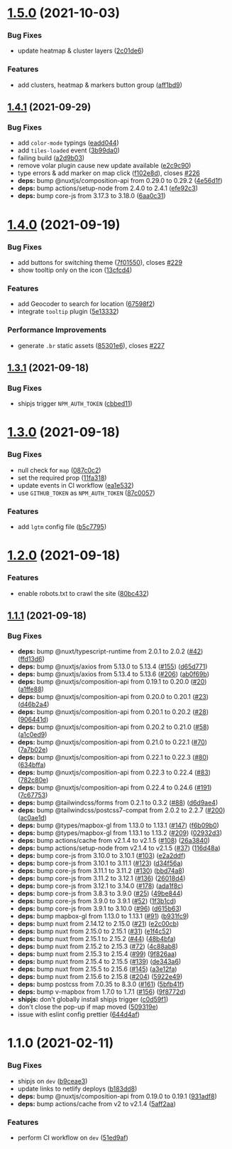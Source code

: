 # [1.5.0](https://github.com/geoql/expenses/compare/v1.4.1...v1.5.0) (2021-10-03)


### Bug Fixes

* update heatmap & cluster layers ([2c01de6](https://github.com/geoql/expenses/commit/2c01de6519d929cdbe4f26fd5b8895ca6dcbf6b4))


### Features

* add clusters, heatmap & markers button group ([aff1bd9](https://github.com/geoql/expenses/commit/aff1bd99b75dc89456d7dcbc47ff75b01a48f015))



## [1.4.1](https://github.com/geoql/expenses/compare/v1.4.0...v1.4.1) (2021-09-29)


### Bug Fixes

* add `color-mode` typings ([eadd044](https://github.com/geoql/expenses/commit/eadd044957e390ee65bfd0b16bc7c09dff59c22f))
* add `tiles-loaded` event ([3b99da0](https://github.com/geoql/expenses/commit/3b99da0b88ef1b6ba863087397b02f59219d9c4a))
* failing build ([a2d9b03](https://github.com/geoql/expenses/commit/a2d9b037f4f2961ebb2350e105f56a63c01b559f))
* remove volar plugin cause new update available ([e2c9c90](https://github.com/geoql/expenses/commit/e2c9c90087007a6d3d2a5b9c673e9bfbfb0e5203))
* type errors & add marker on map click ([f102e8d](https://github.com/geoql/expenses/commit/f102e8dc0d6ef957ae07750ae0666b7953a37f55)), closes [#226](https://github.com/geoql/expenses/issues/226)
* **deps:** bump @nuxtjs/composition-api from 0.29.0 to 0.29.2 ([4e56d1f](https://github.com/geoql/expenses/commit/4e56d1fecb7866f9f6c3b951c9b71d90ab738c34))
* **deps:** bump actions/setup-node from 2.4.0 to 2.4.1 ([efe92c3](https://github.com/geoql/expenses/commit/efe92c3561446a685d4e3d69ef6854d6a8556128))
* **deps:** bump core-js from 3.17.3 to 3.18.0 ([6aa0c31](https://github.com/geoql/expenses/commit/6aa0c313e24c72402d466331d7dfb60600d4ea68))



# [1.4.0](https://github.com/geoql/expenses/compare/v1.3.1...v1.4.0) (2021-09-19)


### Bug Fixes

* add buttons for switching theme ([7f01550](https://github.com/geoql/expenses/commit/7f01550c2576122ad7fac0ceeabfc6e35f673e9f)), closes [#229](https://github.com/geoql/expenses/issues/229)
* show tooltip only on the icon ([13cfcd4](https://github.com/geoql/expenses/commit/13cfcd48af2e34d0d94b59d227a2d0a1d56fad7b))


### Features

* add Geocoder to search for location ([67598f2](https://github.com/geoql/expenses/commit/67598f2db57e5346d884a62b850ce434883d32da))
* integrate `tooltip` plugin ([5e13332](https://github.com/geoql/expenses/commit/5e1333202ea8b468928a290bfbb4c5b9934c49ba))


### Performance Improvements

* generate `.br` static assets ([85301e6](https://github.com/geoql/expenses/commit/85301e6bb5bcfbd59546b6345aff5419abd3d5df)), closes [#227](https://github.com/geoql/expenses/issues/227)



## [1.3.1](https://github.com/geoql/expenses/compare/v1.3.0...v1.3.1) (2021-09-18)


### Bug Fixes

* shipjs trigger `NPM_AUTH_TOKEN` ([cbbed11](https://github.com/geoql/expenses/commit/cbbed115b51101050077c6c03dc3fc82e37af7e0))



# [1.3.0](https://github.com/geoql/expenses/compare/v1.2.0...v1.3.0) (2021-09-18)


### Bug Fixes

* null check for `map` ([087c0c2](https://github.com/geoql/expenses/commit/087c0c2ef5af918dab7f9ba7eadb5be76a490e92))
* set the required prop ([11fa318](https://github.com/geoql/expenses/commit/11fa3181e260b2c8daddcaa7ea44de45aeb59cb7))
* update events in CI workflow ([ea1e532](https://github.com/geoql/expenses/commit/ea1e532649a56327a8559dafddb7579f9f5bfd69))
* use `GITHUB_TOKEN` as `NPM_AUTH_TOKEN` ([87c0057](https://github.com/geoql/expenses/commit/87c0057dc815b33df11df8282c737b8544337c73))


### Features

* add `lgtm` config file ([b5c7795](https://github.com/geoql/expenses/commit/b5c77955cbd08ca9e30a1455131cc9048c00ad23))



# [1.2.0](https://github.com/geoql/expenses/compare/v1.1.1...v1.2.0) (2021-09-18)


### Features

* enable robots.txt to crawl the site ([80bc432](https://github.com/geoql/expenses/commit/80bc432ffeab365bfdd0e95466e3d69e4cc4a4b7))



## [1.1.1](https://github.com/geoql/expenses/compare/v1.1.0...v1.1.1) (2021-09-18)


### Bug Fixes

* **deps:** bump @nuxt/typescript-runtime from 2.0.1 to 2.0.2 ([#42](https://github.com/geoql/expenses/issues/42)) ([ffd13d6](https://github.com/geoql/expenses/commit/ffd13d61d406681c26be1aa1f7a904cb8d1691bd))
* **deps:** bump @nuxtjs/axios from 5.13.0 to 5.13.4 ([#155](https://github.com/geoql/expenses/issues/155)) ([d65d771](https://github.com/geoql/expenses/commit/d65d7717c58a9f8b71049a229369b29f9f9c8269))
* **deps:** bump @nuxtjs/axios from 5.13.4 to 5.13.6 ([#206](https://github.com/geoql/expenses/issues/206)) ([ab0f69b](https://github.com/geoql/expenses/commit/ab0f69b9940afa28940bcc2dec2c53d4c323edb8))
* **deps:** bump @nuxtjs/composition-api from 0.19.1 to 0.20.0 ([#20](https://github.com/geoql/expenses/issues/20)) ([a1ffe88](https://github.com/geoql/expenses/commit/a1ffe88f39e245d91e182c1824aa6242f34983e5))
* **deps:** bump @nuxtjs/composition-api from 0.20.0 to 0.20.1 ([#23](https://github.com/geoql/expenses/issues/23)) ([d46b2a4](https://github.com/geoql/expenses/commit/d46b2a4f8f79ccc6a2ebf26888cf8a0a250d9664))
* **deps:** bump @nuxtjs/composition-api from 0.20.1 to 0.20.2 ([#28](https://github.com/geoql/expenses/issues/28)) ([906441d](https://github.com/geoql/expenses/commit/906441d5709ee5078dc494b4aed3804a3e6e3a68))
* **deps:** bump @nuxtjs/composition-api from 0.20.2 to 0.21.0 ([#58](https://github.com/geoql/expenses/issues/58)) ([a1c0ed9](https://github.com/geoql/expenses/commit/a1c0ed9a5acdc04b99c27e805144078f56cc0ceb))
* **deps:** bump @nuxtjs/composition-api from 0.21.0 to 0.22.1 ([#70](https://github.com/geoql/expenses/issues/70)) ([7a7b02e](https://github.com/geoql/expenses/commit/7a7b02e70ff2b0a046e48eedd0a47e19429330d6))
* **deps:** bump @nuxtjs/composition-api from 0.22.1 to 0.22.3 ([#80](https://github.com/geoql/expenses/issues/80)) ([634bffa](https://github.com/geoql/expenses/commit/634bffaba6ca5720e786b72c4fbce60e54e6ed75))
* **deps:** bump @nuxtjs/composition-api from 0.22.3 to 0.22.4 ([#83](https://github.com/geoql/expenses/issues/83)) ([782c80e](https://github.com/geoql/expenses/commit/782c80e70a357e8b5748d52525dbbc9221be9b34))
* **deps:** bump @nuxtjs/composition-api from 0.22.4 to 0.24.6 ([#191](https://github.com/geoql/expenses/issues/191)) ([7c67753](https://github.com/geoql/expenses/commit/7c67753431682bdb24530301fe103844144fe2ad))
* **deps:** bump @tailwindcss/forms from 0.2.1 to 0.3.2 ([#88](https://github.com/geoql/expenses/issues/88)) ([d6d9ae4](https://github.com/geoql/expenses/commit/d6d9ae467c0083296504805f0aeb4b550312134a))
* **deps:** bump @tailwindcss/postcss7-compat from 2.0.2 to 2.2.7 ([#200](https://github.com/geoql/expenses/issues/200)) ([ac0ae1d](https://github.com/geoql/expenses/commit/ac0ae1dc771403c8d6524e2f388fa4f8d8b9a2a4))
* **deps:** bump @types/mapbox-gl from 1.13.0 to 1.13.1 ([#147](https://github.com/geoql/expenses/issues/147)) ([f6b09b0](https://github.com/geoql/expenses/commit/f6b09b05269a234cfb99c5feccc0164228ee18f3))
* **deps:** bump @types/mapbox-gl from 1.13.1 to 1.13.2 ([#209](https://github.com/geoql/expenses/issues/209)) ([02932d3](https://github.com/geoql/expenses/commit/02932d35e2cacfc5f030123e073c99ae72e19ad4))
* **deps:** bump actions/cache from v2.1.4 to v2.1.5 ([#108](https://github.com/geoql/expenses/issues/108)) ([26a3840](https://github.com/geoql/expenses/commit/26a384087ae81f70fb94ae8a520da91758a67dbd))
* **deps:** bump actions/setup-node from v2.1.4 to v2.1.5 ([#37](https://github.com/geoql/expenses/issues/37)) ([116d48a](https://github.com/geoql/expenses/commit/116d48a65108e1bdae6aa8dc89299025bc26a7fa))
* **deps:** bump core-js from 3.10.0 to 3.10.1 ([#103](https://github.com/geoql/expenses/issues/103)) ([e2a2ddf](https://github.com/geoql/expenses/commit/e2a2ddfc8b25c8868ee2ed7ec0591b62846ece87))
* **deps:** bump core-js from 3.10.1 to 3.11.1 ([#123](https://github.com/geoql/expenses/issues/123)) ([d34f56a](https://github.com/geoql/expenses/commit/d34f56a53206e0c27eb3a0a3db3b17e68842d5bb))
* **deps:** bump core-js from 3.11.1 to 3.11.2 ([#130](https://github.com/geoql/expenses/issues/130)) ([bbd74a8](https://github.com/geoql/expenses/commit/bbd74a80109383a46851c26a8a88aa88f28474f1))
* **deps:** bump core-js from 3.11.2 to 3.12.1 ([#136](https://github.com/geoql/expenses/issues/136)) ([26018d4](https://github.com/geoql/expenses/commit/26018d48b9e31c5037c8db50880b9acf44142965))
* **deps:** bump core-js from 3.12.1 to 3.14.0 ([#178](https://github.com/geoql/expenses/issues/178)) ([ada1f8c](https://github.com/geoql/expenses/commit/ada1f8cb6cbc4271e6bf06563c959a07f45c655d))
* **deps:** bump core-js from 3.8.3 to 3.9.0 ([#25](https://github.com/geoql/expenses/issues/25)) ([49be844](https://github.com/geoql/expenses/commit/49be844c66f000807543472b603ed29710c376bc))
* **deps:** bump core-js from 3.9.0 to 3.9.1 ([#52](https://github.com/geoql/expenses/issues/52)) ([1f3b1cd](https://github.com/geoql/expenses/commit/1f3b1cdf19474676592c4b5607911ada67d404ca))
* **deps:** bump core-js from 3.9.1 to 3.10.0 ([#96](https://github.com/geoql/expenses/issues/96)) ([d615b63](https://github.com/geoql/expenses/commit/d615b63bc071e77f993e2d88638d523d1acc9c55))
* **deps:** bump mapbox-gl from 1.13.0 to 1.13.1 ([#91](https://github.com/geoql/expenses/issues/91)) ([b931fc9](https://github.com/geoql/expenses/commit/b931fc9985c7f40c512b3338cee1b7c04ab6f83c))
* **deps:** bump nuxt from 2.14.12 to 2.15.0 ([#21](https://github.com/geoql/expenses/issues/21)) ([e2c00cb](https://github.com/geoql/expenses/commit/e2c00cbe8c95bce8835e418eef8d6e9b526d467d))
* **deps:** bump nuxt from 2.15.0 to 2.15.1 ([#31](https://github.com/geoql/expenses/issues/31)) ([e1f4c52](https://github.com/geoql/expenses/commit/e1f4c52b7a4f1fb2f66b11dae7984be2e831537a))
* **deps:** bump nuxt from 2.15.1 to 2.15.2 ([#44](https://github.com/geoql/expenses/issues/44)) ([48b4bfa](https://github.com/geoql/expenses/commit/48b4bfa5e5f2178900e7f17ffc34f148c6748723))
* **deps:** bump nuxt from 2.15.2 to 2.15.3 ([#72](https://github.com/geoql/expenses/issues/72)) ([4c88ab8](https://github.com/geoql/expenses/commit/4c88ab8c8641eb311953ade3490cbc82a5020d92))
* **deps:** bump nuxt from 2.15.3 to 2.15.4 ([#99](https://github.com/geoql/expenses/issues/99)) ([9f826aa](https://github.com/geoql/expenses/commit/9f826aa3eeed50c722eac5a3b0db6be9380eb200))
* **deps:** bump nuxt from 2.15.4 to 2.15.5 ([#139](https://github.com/geoql/expenses/issues/139)) ([de343a6](https://github.com/geoql/expenses/commit/de343a6fc3f66190ca3bfb5e48e1461ea369d9e2))
* **deps:** bump nuxt from 2.15.5 to 2.15.6 ([#145](https://github.com/geoql/expenses/issues/145)) ([a3e12fa](https://github.com/geoql/expenses/commit/a3e12fa8fa7bc3aa363136b4fde9fefd8dabb22f))
* **deps:** bump nuxt from 2.15.6 to 2.15.8 ([#204](https://github.com/geoql/expenses/issues/204)) ([5922e49](https://github.com/geoql/expenses/commit/5922e498a369d704950c94f4f93d7093fa7b847f))
* **deps:** bump postcss from 7.0.35 to 8.3.0 ([#161](https://github.com/geoql/expenses/issues/161)) ([5bfb41f](https://github.com/geoql/expenses/commit/5bfb41fe5629e8bfa8c8aa49d247a3c33f3edbaf))
* **deps:** bump v-mapbox from 1.7.0 to 1.7.1 ([#156](https://github.com/geoql/expenses/issues/156)) ([9f8772d](https://github.com/geoql/expenses/commit/9f8772d994959ec461e130a0715dc6d47efee8f4))
* **shipjs:** don't globally install shipjs trigger ([c0d59f1](https://github.com/geoql/expenses/commit/c0d59f10ec15c2851387f80c7fe584a47cc12711))
* don't close the pop-up if map moved ([509319e](https://github.com/geoql/expenses/commit/509319e1459dcc1c608ef5a3efba2d5354162f4a))
* issue with eslint config prettier ([644d4af](https://github.com/geoql/expenses/commit/644d4af41047474bc6f129e908eeb74cfdac0bde))



# 1.1.0 (2021-02-11)


### Bug Fixes

* shipjs on `dev` ([b9ceae3](https://github.com/geoql/expenses/commit/b9ceae332dcda9819d4bd4f2034190937c9fb87e))
* update links to netlify deploys ([b183dd8](https://github.com/geoql/expenses/commit/b183dd8fe532dad7d8861d12f26abdc87e4c9255))
* **deps:** bump @nuxtjs/composition-api from 0.19.0 to 0.19.1 ([931adf8](https://github.com/geoql/expenses/commit/931adf88c810d8ae194e928cfdb04eef223845d1))
* **deps:** bump actions/cache from v2 to v2.1.4 ([5aff2aa](https://github.com/geoql/expenses/commit/5aff2aa5146af0519f91ea781e97a91010355f16))


### Features

* perform CI workflow on `dev` ([51ed9af](https://github.com/geoql/expenses/commit/51ed9af32e71b402cb5147ccbe80beb260e045c4))



